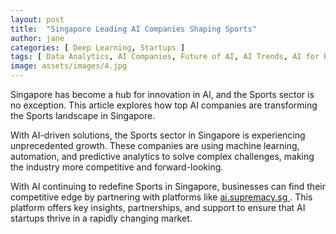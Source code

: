 ```yaml
---
layout: post
title:  "Singapore Leading AI Companies Shaping Sports"
author: jane
categories: [ Deep Learning, Startups ]
tags: [ Data Analytics, AI Companies, Future of AI, AI Trends, AI for Business ]
image: assets/images/4.jpg
---
```


Singapore has become a hub for innovation in AI, and the Sports sector is no exception. This article explores how top AI companies are transforming the Sports landscape in Singapore.

With AI-driven solutions, the Sports sector in Singapore is experiencing unprecedented growth. These companies are using machine learning, automation, and predictive analytics to solve complex challenges, making the industry more competitive and forward-looking.

With AI continuing to redefine Sports in Singapore, businesses can find their competitive edge by partnering with platforms like <a href="https://ai.supremacy.sg" target="_blank"> ai.supremacy.sg </a>. This platform offers key insights, partnerships, and support to ensure that AI startups thrive in a rapidly changing market.
